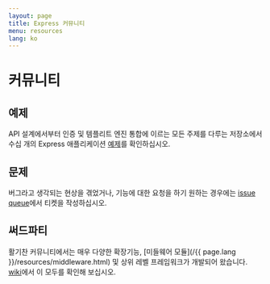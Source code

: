 ```yaml
---
layout: page
title: Express 커뮤니티
menu: resources
lang: ko
---
```


# 커뮤니티

## 예제

API 설계에서부터 인증 및 템플리트 엔진 통합에 이르는 모든 주제를 다루는 저장소에서
수십 개의 Express 애플리케이션 [예제](https://github.com/expressjs/express/tree/master/examples)를
확인하십시오.

## 문제

버그라고 생각되는 현상을 겪었거나, 기능에 대한 요청을 하기 원하는 경우에는
[issue queue](https://github.com/expressjs/express/issues)에서 티켓을 작성하십시오.

## 써드파티

활기찬 커뮤니티에서는 매우 다양한 확장기능, [미들웨어 모듈](/{{ page.lang }}/resources/middleware.html)
및 상위 레벨 프레임워크가 개발되어 왔습니다. [wiki](https://github.com/expressjs/express/wiki)에서
이 모두를 확인해 보십시오.

